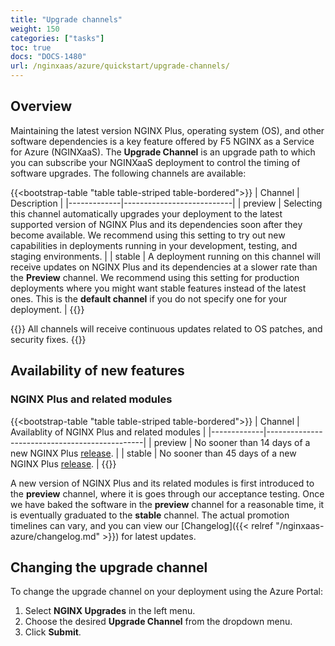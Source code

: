```yaml
---
title: "Upgrade channels"
weight: 150
categories: ["tasks"]
toc: true
docs: "DOCS-1480"
url: /nginxaas/azure/quickstart/upgrade-channels/
---
```


## Overview

Maintaining the latest version NGINX Plus, operating system (OS), and other software dependencies is a key feature offered by F5 NGINX as a Service for Azure (NGINXaaS). The **Upgrade Channel** is an upgrade path to which you can subscribe your NGINXaaS deployment to control the timing of software upgrades. The following channels are available:

{{<bootstrap-table "table table-striped table-bordered">}}
| Channel     | Description               |
|-------------|---------------------------|
| preview     | Selecting this channel automatically upgrades your deployment to the latest supported version of NGINX Plus and its dependencies soon after they become available. We recommend using this setting to try out new capabilities in deployments running in your development, testing, and staging environments. |
| stable      | A deployment running on this channel will receive updates on NGINX Plus and its dependencies at a slower rate than the **Preview** channel. We recommend using this setting for production deployments where you might want stable features instead of the latest ones. This is the **default channel** if you do not specify one for your deployment. |
{{</bootstrap-table>}}

{{<note>}} All channels will receive continuous updates related to OS patches, and security fixes.
{{</note>}}

## Availability of new features

### NGINX Plus and related modules

{{<bootstrap-table "table table-striped table-bordered">}}
| Channel     | Availablity of NGINX Plus and related modules |
|-------------|-----------------------------------------------|
| preview     | No sooner than 14 days of a new NGINX Plus [release](https://docs.nginx.com/nginx/releases/). |
| stable      | No sooner than 45 days of a new NGINX Plus [release](https://docs.nginx.com/nginx/releases/). |
{{</bootstrap-table>}}

A new version of NGINX Plus and its related modules is first introduced to the **preview** channel, where it is goes through our acceptance testing. Once we have baked the software in the **preview** channel for a reasonable time, it is eventually graduated to the **stable** channel. The actual promotion timelines can vary, and you can view our [Changelog]({{< relref "/nginxaas-azure/changelog.md" >}}) for latest updates.

## Changing the upgrade channel

To change the upgrade channel on your deployment using the Azure Portal:

1. Select **NGINX Upgrades** in the left menu.
1. Choose the desired **Upgrade Channel** from the dropdown menu.
1. Click **Submit**.
